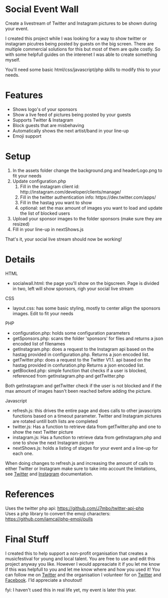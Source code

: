 Social Event Wall
==========

Create a livestream of Twitter and Instagram pictures to be shown during your event.

I created this project while I was looking for a way to show twitter or instagram picutres being posted by guests on the big screen. There are multiple commercial solutions for this but most of them are quite costly. So with some helpfull guides on the interenet I was able to create something myself.

You'll need some basic html/css/javascript/php skills to modify this to your needs.

Features
==========
<ul>
<li>Shows logo's of your sponsors</li>
<li>Show a live feed of pictures being posted by your guests</li>
<li>Supports Twitter & Instagram</li>
<li>Block guests that are misbehaving</li>
<li>Automatically shows the next artist/band in your line-up</li>
<li>Emoji support</li>
</ul>

Setup
==========
<ol>
<li>In the assets folder change the background.png and headerLogo.png to fit your needs</li>
<li> Update configuration.php
  <ol><li>Fill in the instagram client id: http://instagram.com/developer/clients/manage/</li>
  <li>Fill in the twitter authentication info: https://dev.twitter.com/apps/</li>
  <li>Fill in the hastag you want to show</li>
  <li>optional: set the max amount of images you want to load and update the list of blocked users</li></ol></li>
<li> Upload your sponsor images to the folder sponsors (make sure they are resized)</li>
<li> Fill in your line-up in nextShows.js</li>
</ol>

That's it, your social live stream should now be working!

Details
==========

HTML
<ul>
<li>socialwall.html: the page you'll show on the bigscreen. Page is divided in two, left will show sponsors, righ your social live stream</li>
</ul>

CSS
<ul>
<li>layout.css: has some basic styling, mostly to center allign the sponsors images. Edit to fit your needs</li>
</ul>

PHP
<ul>
<li>configuration.php: holds some configuration parameters</li>
<li>getSponsors.php: scans the folder 'sponsors' for files and returns a json encoded list of filenames</li>
<li>getInstagram.php: does a request to the Instagram api based on the hastag provided in configuration.php. Returns a json encoded list.</li>
<li>getTwitter.php: does a request to the Twitter V1.1. api based on the hastag provided in confuration.php Returns a json encoded list.</li>
<li>getBlocked.php: simple function that checks if a user is blocked, referenced from getInstagram.php and getTwitter.php</li>
</ul>
Both getInstagram and getTwitter check if the user is not blocked and if the max amount of images hasn't been reached before adding the picture. 

Javascript

<ul>
<li>refresh.js: this drives the entire page and does calls to other javascripts functions based on a timeout parameter. Twitter and Instagram pictures are rotated untill both lists are completed</li>
<li>twitter.js: Has a function to retrieve data from getTwitter.php and one to show the next Twitter picture</li>
<li>instagram.js: Has a function to retrieve data from getInstagram.php and one to show the next Instagram picture</li>
<li>nextShows.js: holds a listing of stages for your event and a line-up for each one.</li>
</ul>

When doing changes to refresh.js and increasing the amount of calls to either Twitter or Instagram make sure to take into account the limitations, see <a href="https://dev.twitter.com/rest/public/rate-limiting">Twitter</a> and <a href="http://instagram.com/developer/limits/">Instagram</a> documentation.

References
==========
Uses the twitter php api: https://github.com/J7mbo/twitter-api-php<br/>
Uses a php library to convert the emoji characters: https://github.com/iamcal/php-emoji/pulls

Final Stuff
==========
I created this to help support a non-profit organisation that creates a musicfestival for young and local talent. You are free to use and edit this project anyway you like. However I would appreaciate it if you let me know if this was helpfull to you and let me know where and how you used it!
You can follow me on <a href="http://twitter.com/jorisspruyt">Twitter</a> and the organisation I volunteer for on <a href="http://twitter.com/Slorarock">Twitter</a> and <a href="http://facebook.com/Slorarock">Facebook</a>. I'ld appreciate a shoutout!<br/>

fyi: I haven't used this in real life yet, my event is later this year.


